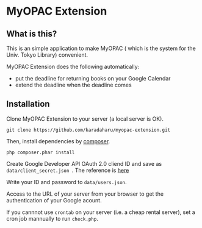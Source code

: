 # MyOPAC Extension
## What is this?
This is an simple application to make MyOPAC ( which is the system for the Univ. Tokyo Library) convenient.

MyOPAC Extension does the following automatically:

* put the deadline for returning books on your Google Calendar
* extend the deadline when the deadline comes

## Installation
Clone MyOPAC Extension to your server (a local server is OK).

```
git clone https://github.com/karadaharu/myopac-extension.git
```

Then, install dependencies by [composer](https://getcomposer.org/).

```
php composer.phar install
```

Create Google Developer API OAuth 2.0 cliend ID and save as ```data/client_secret.json ```. The reference is [here](https://developers.google.com/identity/protocols/OAuth2)

Write your ID and password to ```data/users.json```.

Access to the URL of your server from your browser to get the authentication of your Google acount.

If you cannnot use ```crontab``` on your server (i.e. a cheap rental server), set a cron job mannually to run ```check.php```.
